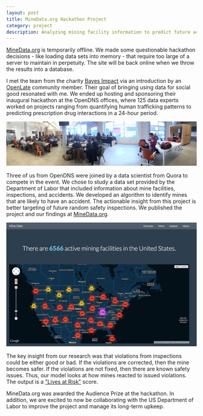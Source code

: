 ```yaml
---
layout: post
title: MineData.org Hackathon Project
category: project
description: Analyzing mining facility information to predict future accidents.
---
```

<div class="alert alert-info">
    <a href="http://minedata.org">MineData.org</a> is temporarily offline. We made some questionable hackathon decisions - like loading data sets into memory - that require too large of a server to maintain in perpetuity. The site will be back online when we throw the results into a database.
</div>

I met the team from the charity [Bayes Impact](http://bayesimpact.org) via an introduction by an [OpenLate](http://meetup.com/openlate/) community member. Their goal of bringing using data for social good resonated with me. We ended up hosting and sponsoring their inaugural hackathon at the OpenDNS offices, where 125 data experts worked on projects ranging from quantifying human trafficking patterns to predicting prescription drug interactions in a 24-hour period.

<a href="/images/bayes-full.jpg"><img src="/images/bayes.jpg" alt="Bayes Impact 2014 Hackathon at OpenDNS"/></a>

Three of us from OpenDNS were joined by a data scientist from Quora to compete in the event. We chose to study a data set provided by the Department of Labor that included information about mine facilities, inspections, and accidents. We developed an algorithm to identify mines that are likely to have an accident. The actionable insight from this project is better targeting of future random safety inspections. We published the project and our findings at [MineData.org](http://www.minedata.org).

<a href="http://www.minedata.org"><img src="/images/minedata.jpg" alt="MineData.org homepage"/></a>

The key insight from our research was that violations from inspections could be either good or bad. If the violations are corrected, then the mine becomes safer. If the violations are not fixed, then there are known safety issues. Thus, our model looks at how mines reacted to issued violations. The output is a ["Lives at Risk"](https://www.youtube.com/watch?v=lQ24_gfCYuU) score.

MineData.org was awarded the Audience Prize at the hackathon. In addition, we are excited to now be collaborating with the US Department of Labor to improve the project and manage its long-term upkeep.
